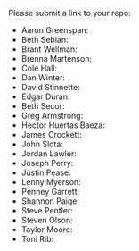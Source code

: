 Please submit a link to your repo:

* Aaron Greenspan:
* Beth Sebian:
* Brant Wellman:
* Brenna Martenson:
* Cole Hall:
* Dan Winter:
* David Stinnette:
* Edgar Duran:
* Beth Secor:
* Greg Armstrong:
* Hector Huertas Baeza:
* James Crockett:
* John Slota:
* Jordan Lawler:
* Joseph Perry:
* Justin Pease:
* Lenny Myerson:
* Penney Garrett:
* Shannon Paige:
* Steve Pentler:
* Steven Olson:
* Taylor Moore:
* Toni Rib:
